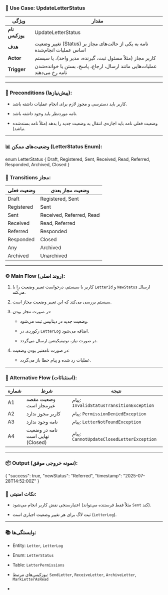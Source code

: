 ### 📄 Use Case: UpdateLetterStatus

|ویژگی|مقدار|
|---|---|
|**نام یوزکیس**|UpdateLetterStatus|
|**هدف**|تغییر وضعیت (Status) نامه به یکی از حالت‌های مجاز بر اساس عملیات انجام‌شده|
|**Actor**|کاربر مجاز (مثلاً مسئول ثبت، گیرنده، مدیر واحد)، یا سیستم|
|**Trigger**|عملیات‌هایی مانند ارسال، ارجاع، پاسخ، بستن یا خوانده‌شدن نامه رخ می‌دهند|

---

### 🧩 Preconditions (پیش‌نیازها):

- کاربر باید دسترسی و مجوز لازم برای انجام عملیات داشته باشد.
    
- نامه موردنظر باید وجود داشته باشد.
    
- وضعیت فعلی نامه باید اجازه‌ی انتقال به وضعیت جدید را بدهد (مثلاً نامه بسته‌شده نباشد).
    

---

### 📊 وضعیت‌های ممکن (LetterStatus Enum):
enum LetterStatus {
  Draft,
  Registered,
  Sent,
  Received,
  Read,
  Referred,
  Responded,
  Archived,
  Closed
}

### 🔄 Transitions مجاز:

|وضعیت فعلی|وضعیت مجاز بعدی|
|---|---|
|Draft|Registered, Sent|
|Registered|Sent|
|Sent|Received, Referred, Read|
|Received|Read, Referred|
|Referred|Responded|
|Responded|Closed|
|Any|Archived|
|Archived|Unarchived|

---

### ⚙️ Main Flow (روند اصلی):

1. کاربر یا سیستم، درخواست تغییر وضعیت را با `LetterId` و `NewStatus` ارسال می‌کند.
    
2. سیستم بررسی می‌کند که این تغییر وضعیت مجاز است.
    
3. در صورت مجاز بودن:
    
    - وضعیت جدید در دیتابیس ثبت می‌شود.
        
    - رکوردی در `LetterLog` اضافه می‌شود.
        
    - در صورت نیاز، نوتیفیکیشن ارسال می‌گردد.
        
4. در صورت نامعتبر بودن وضعیت:
    
    - عملیات رد شده و پیام خطا باز می‌گردد.
        

---

### 🔄 Alternative Flow (استثنائات):

|شماره|شرط|نتیجه|
|---|---|---|
|A1|وضعیت مقصد غیرمجاز است|پیام: `InvalidStatusTransitionException`|
|A2|کاربر مجوز ندارد|پیام: `PermissionDeniedException`|
|A3|نامه وجود ندارد|پیام: `LetterNotFoundException`|
|A4|نامه در وضعیت نهایی است (Closed)|پیام: `CannotUpdateClosedLetterException`|

---

### 📦 Output (نمونه خروجی موفق):

{
  "success": true,
  "newStatus": "Referred",
  "timestamp": "2025-07-28T14:52:00Z"
}


### 🔐 نکات امنیتی:

- اعتبارسنجی نقش کاربر انجام می‌شود (مثلاً فقط فرستنده می‌تواند `Sent` کند).
    
- ثبت لاگ برای هر تغییر وضعیت اجباری است (`LetterLog`).
    

---

### 📚 وابستگی‌ها:

- Entity: `Letter`, `LetterLog`
    
- Enum: `LetterStatus`
    
- Table: `LetterPermissions`
    
- یوزکیس‌های مرتبط: `SendLetter`, `ReceiveLetter`, `ArchiveLetter`, `MarkLetterAsRead`
- 